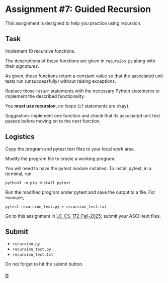 # Assignment #7: Guided Recursion

This assignment is designed to help you practice using recursion.

## Task

Implement 10 recursive functions.

The descriptions of these functions are given in `recursion.py` along
with their *signatures*.

As given, these functions return a constant value so that the associated
unit tests run (unsuccessfully) without raising exceptions.

Replace those `return` statements with the necessary Python statements
to implement the described functionality.

You **must use recursion**, *no loops* (`if` statements are okay).

Suggestion: implement one function and check that its associated unit
test passes before moving on to the next function.

## Logistics

Copy the program and pytest text files to your local work area.

Modify the program file to create a working program.

You will need to have the pytest module installed.  To install pytest,
in a terminal, run

    python3 -m pip install pytest

Run the modified program under pytest and save the output to a file.
For example,

	pytest recursion_test.py > recursion_test.txt

Go to this assignment in [LC-CS-172-Fall-2025](https://classroom.google.com);
submit your ASCII text files.

## Submit

* `recursion.py`
* `recursion_test.py`
* `recursion_test.txt`

Do not forget to hit the submit button.

#### []
